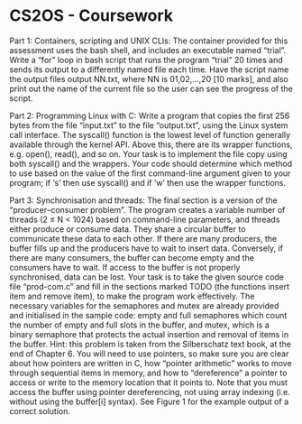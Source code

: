 # CS2OS - Coursework

Part 1: Containers, scripting and UNIX CLIs:
The container provided for this assessment uses the bash shell, and includes an executable named “trial”.
Write a “for” loop in bash script that runs the program “trial” 20 times and sends its output to a differently
named file each time. Have the script name the output files output NN.txt, where NN is 01,02,...,20 [10
marks], and also print out the name of the current file so the user can see the progress of the script.

Part 2: Programming Linux with C:
Write a program that copies the first 256 bytes from the file “input.txt” to the file “output.txt”, using the
Linux system call interface.
The syscall() function is the lowest level of function generally available through the kernel API.
Above this, there are its wrapper functions, e.g. open(), read(), and so on. Your task is to implement
the file copy using both syscall() and the wrappers. Your code should determine which method to use
based on the value of the first command-line argument given to your program; if ‘s’ then use
syscall() and if ‘w’ then use the wrapper functions.

Part 3: Synchronisation and threads:
The final section is a version of the “producer–consumer problem”. The program creates a variable number
of threads (2 ≤ N < 1024) based on command-line parameters, and threads either produce or consume
data. They share a circular buffer to communicate these data to each other. If there are many producers,
the buffer fills up and the producers have to wait to insert data. Conversely, if there are many consumers,
the buffer can become empty and the consumers have to wait. If access to the buffer is not properly
synchronised, data can be lost.
Your task is to take the given source code file “prod-com.c” and fill in the sections marked TODO (the
functions insert item and remove item), to make the program work effectively. The necessary
variables for the semaphores and mutex are already provided and initialised in the sample code: empty
and full semaphores which count the number of empty and full slots in the buffer, and mutex, which
is a binary semaphore that protects the actual insertion and removal of items in the buffer. Hint: this
problem is taken from the Silberschatz text book, at the end of Chapter 6. You will need to use pointers,
so make sure you are clear about how pointers are written in C, how “pointer arithmetic” works to move
through sequential items in memory, and how to “dereference” a pointer to access or write to the memory
location that it points to. Note that you must access the buffer using pointer dereferencing, not using array
indexing (i.e. without using the buffer[i] syntax). See Figure 1 for the example output of a correct
solution.
